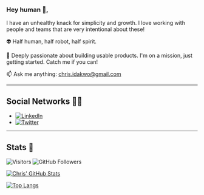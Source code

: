 ### Hey human 👋, 

I have an unhealthy knack for simplicity and growth. I love working with people and teams that are very intentional about these!

:alien: Half human, half robot, half spirit. 

:dart: Deeply passionate about building usable products. I'm on a mission, just getting started. Catch me if you can!

📫 Ask me anything: [chris.idakwo@gmail.com](mailto:chris.idakwo@gmail.com)

<hr/>

## Social Networks 👨‍🦲

- [![LinkedIn](https://img.shields.io/badge/-LinkedIn-0A66C2?style=flat&logo=linkedin&link=https://www.linkedin.com/in/chrisidakwo)](https://www.linkedin.com/in/chrisidakwo)
- [![Twitter](https://img.shields.io/badge/-Twitter-FFFFFF?style=flat&logo=twitter&link=https://twitter.com/chrisidakwo)](https://twitter.com/chrisidakwo)

<hr/>

## Stats 📑

![Visitors](https://visitor-badge.glitch.me/badge?page_id=chrisidakwo.chrisidakwo) 
![GitHub Followers](https://img.shields.io/github/followers/chrisidakwo?label=Follow&logo=Github&style=social)

[![Chris' GitHub Stats](https://github-readme-stats.vercel.app/api?username=chrisidakwo&count_private=true&show_icons=true&theme=dark)](https://github.com/chrisidakwo) 

[![Top Langs](https://github-readme-stats.vercel.app/api/top-langs/?username=chrisidakwo&layout=compact&theme=dark)](https://github.com/chrisidakwo)
